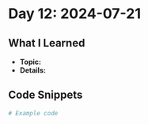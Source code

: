 # Day 12: 2024-07-21

## What I Learned
- **Topic:**
- **Details:**

## Code Snippets
```python
# Example code
